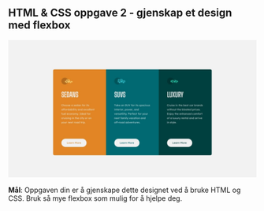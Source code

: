 ## HTML &amp; CSS oppgave 2 - gjenskap et design med flexbox

![Desktop design](desktop-design.jpg)


**Mål**: Oppgaven din er å gjenskape dette designet ved å bruke HTML og CSS. Bruk så mye flexbox som mulig for å hjelpe deg.
